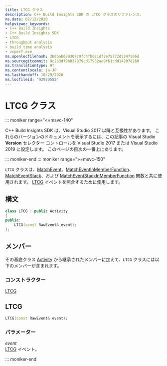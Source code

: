 ```yaml
---
title: LTCG クラス
description: C++ Build Insights SDK の LTCG クラスのリファレンス。
ms.date: 02/12/2020
helpviewer_keywords:
- C++ Build Insights
- C++ Build Insights SDK
- LTCG
- throughput analysis
- build time analysis
- vcperf.exe
ms.openlocfilehash: 3b6bab629307c9fc4fb021df2e75772d5247566d
ms.sourcegitcommit: 9c2b3df9b837879cd17932ae9f61cdd142078260
ms.translationtype: HT
ms.contentlocale: ja-JP
ms.lasthandoff: 10/29/2020
ms.locfileid: "92920555"
---
```

# <a name="ltcg-class"></a>LTCG クラス

::: moniker range="<=msvc-140"

C++ Build Insights SDK は、Visual Studio 2017 以降と互換性があります。 これらのバージョンのドキュメントを表示するには、この記事の Visual Studio **Version** セレクター コントロールを Visual Studio 2017 または Visual Studio 2019 に設定します。 このページの目次の一番上にあります。

::: moniker-end
::: moniker range=">=msvc-150"

`LTCG` クラスは、[MatchEvent](../functions/match-event.md)、[MatchEventInMemberFunction](../functions/match-event-in-member-function.md)、[MatchEventStack](../functions/match-event-stack.md)、および [MatchEventStackInMemberFunction](../functions/match-event-stack-in-member-function.md) 関数と共に使用されます。 [LTCG](../event-table.md#ltcg) イベントを照合するために使用します。

## <a name="syntax"></a>構文

```cpp
class LTCG : public Activity
{
public:
    LTCG(const RawEvent& event);
};
```

## <a name="members"></a>メンバー

その基底クラス [Activity](activity.md) から継承されたメンバーに加えて、`LTCG` クラスには以下のメンバーが含まれます。

### <a name="constructors"></a>コンストラクター

[LTCG](#ltcg)

## <a name="ltcg"></a><a name="ltcg"></a> LTCG

```cpp
LTCG(const RawEvent& event);
```

### <a name="parameters"></a>パラメーター

*event*\
[LTCG](../event-table.md#ltcg) イベント。

::: moniker-end
